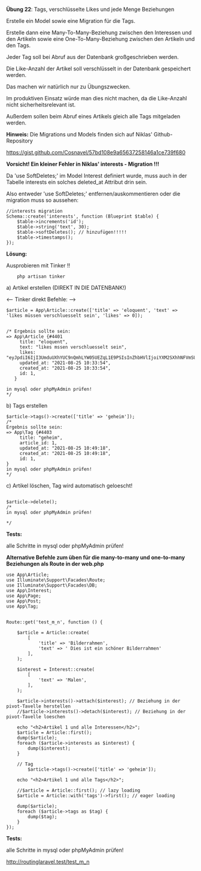 **Übung 22**: Tags, verschlüsselte Likes und jede Menge Beziehungen

Erstelle ein Model sowie eine Migration für die Tags. 

Erstelle dann eine Many-To-Many-Beziehung zwischen den Interessen und den Artikeln 
sowie eine One-To-Many-Beziehung zwischen den Artikeln und den Tags. 

Jeder Tag soll bei Abruf aus der Datenbank großgeschrieben werden. 

Die Like-Anzahl der Artikel soll verschlüsselt in der Datenbank gespeichert werden. 

Das machen wir natürlich nur zu Übungszwecken. 

Im produktiven Einsatz würde man dies nicht machen, da die Like-Anzahl nicht sicherheitsrelevant ist. 

Außerdem sollen beim Abruf eines Artikels gleich alle Tags mitgeladen werden.

**Hinweis:**
Die Migrations und Models finden sich auf Niklas' Github-Repository

https://gist.github.com/Cosnavel/57bd108e9a65637258146a1ce739f680

**Vorsicht! Ein kleiner Fehler in Niklas' interests - Migration !!!**

Da 'use SoftDeletes;' im Model Interest definiert wurde, muss auch in der Tabelle interests ein solches deleted_at Attribut drin sein.

Also entweder 'use SoftDeletes;' entfernen/auskommentieren oder die migration muss so aussehen:
```
//interests migration 
Schema::create('interests', function (Blueprint $table) {
    $table->increments('id');
    $table->string('text', 30);
    $table->softDeletes(); // hinzufügen!!!!!
    $table->timestamps();
});

```


**Lösung:**

Ausprobieren mit Tinker !!

```
	php artisan tinker
```


a) Artikel erstellen (DIREKT IN DIE DATENBANK!)

<-- Tinker direkt Befehle: -->

```
$article = App\Article::create(['title' => 'eloquent', 'text' => 'likes müssen verschluesselt sein', 'likes' => 0]);


/* Ergebnis sollte sein:
=> App\Article {#4401
     title: "eloquent",
     text: "likes mssen verschluesselt sein",
     likes: "eyJpdiI6IjI3UmduUXhYUC9nQmhLYW05UEZqL1E9PSIsInZhbHVlIjoiYXM2SXhhNFVmSU9PNWhsWVk3OFFhdz09IiwibWFjIjoiNDBjYjc1NThmZjE4YTk4MzFhOGIxMTVlOTNlMDY1OTA4YTUxOTM5NmYzNWI5N2QzNGI0MDEyYzRjMDUxNTNmZSIsInRhZyI6IiJ9",
     updated_at: "2021-08-25 10:33:54",
     created_at: "2021-08-25 10:33:54",
     id: 1,
   }
   
in mysql oder phpMyAdmin prüfen!
*/
```   

b) Tags erstellen	

```
$article->tags()->create(['title' => 'geheim']);
/*
Ergebnis sollte sein:
=> App\Tag {#4403
     title: "geheim",
     article_id: 1,
     updated_at: "2021-08-25 10:49:18",
     created_at: "2021-08-25 10:49:18",
     id: 1,
}
in mysql oder phpMyAdmin prüfen!
*/
```
	
c) Artikel löschen, Tag wird automatisch geloescht!

```

$article->delete();
/*
in mysql oder phpMyAdmin prüfen!

*/
```


**Tests:**

alle Schritte in mysql oder phpMyAdmin prüfen!


**Alternative Befehle zum üben für die many-to-many und one-to-many Beziehungen als Route in der web.php**
```
use App\Article;
use Illuminate\Support\Facades\Route;
use Illuminate\Support\Facades\DB;
use App\Interest;
use App\Page;
use App\Post;
use App\Tag;


Route::get('test_m_n', function () {

	$article = Article::create(
		[
			'title' => 'Bilderrahmen',
			'text' => ' Dies ist ein schöner Bilderrahmen'
		],
	);

	$interest = Interest::create(
		[
			'text' => 'Malen',
		],
	);

	$article->interests()->attach($interest); // Beziehung in der pivot-Tavelle herstellen
	//$article->interests()->detach($interest); // Beziehung in der pivot-Tavelle loeschen
	
	echo "<h2>Artikel 1 und alle Interessen</h2>";
	$article = Article::first();
	dump($article);
	foreach ($article->interests as $interest) {
		dump($interest);
	}

	// Tag
    	$article->tags()->create(['title' => 'geheim']);

	echo "<h2>Artikel 1 und alle Tags</h2>";
	
	//$article = Article::first(); // lazy loading
	$article = Article::with('tags')->first(); // eager loading
	
	dump($article);
	foreach ($article->tags as $tag) {
		dump($tag);
	}
});
```

**Tests:**

alle Schritte in mysql oder phpMyAdmin prüfen!

http://routinglaravel.test/test_m_n
